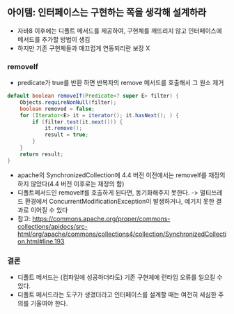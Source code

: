 ## 아이템: 인터페이스는 구현하는 쪽을 생각해 설계하라
- 자바8 이후에는 디폴트 메서드를 제공하여, 구현체를 깨뜨리지 않고 인터페이스에 메서드를 추가할 방법이 생김
- 하지만 기존 구현체들과 매끄럽게 연동되리란 보장 X

### removeIf
- predicate가 true를 반환 하면 반복자의 remove 메서드를 호출해서 그 원소 제거
``` java
default boolean removeIf(Predicate<? super E> filter) {
	Objects.requireNonNull(filter);
	boolean removed = false;
	for (Iterator<E> it = iterator(); it.hasNext(); ) {
        if (filter.test(it.next())) {
            it.remove();
            result = true;
        }
    }
	return result;
}
```
- apache의 SynchronizedCollection에 4.4 버전 이전에서는 removeIf를 재정의하지 않았다(4.4 버전 이후로는 재정의 함)
- 디폴트메서드인 removeIf를 호출하게 된다면, 동기화해주지 못한다. -> 멀티쓰레드 환경에서 ConcurrentModificationException이 발생하거나, 예기치 못한 결과로 이어질 수 있다
- 참고: https://commons.apache.org/proper/commons-collections/apidocs/src-html/org/apache/commons/collections4/collection/SynchronizedCollection.html#line.193

### 결론
- 디폴트 메서드는 (컴파일에 성공하더라도) 기존 구현체에 런타임 오류를 일으킬 수 있다.
- 디폴트 메서드라는 도구가 생겼더라고 인터페이스를 설계할 때는 여전히 세심한 주의를 기울여야 한다.
